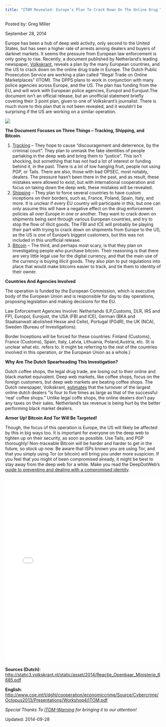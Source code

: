 ```yaml
---
title: "ITOM Revealed: Europe’s Plan To Crack Down On The Online Drug Trade"
---
```

        
Posted by: Greg Miller

<span>September 28, 2014</span>

<p>Europe has been a hub of deep web activity, only second to the United States, but has seen a higher rate of arrests among dealers and buyers of darknet markets. It seems the pressure from European law enforcement is only going to rise. Recently, a document published by Netherland’s leading newspaper, <a href="http://www.volkskrant.nl/">Volkskrant</a>, reveals a plan by the many European countries, and the US to crack down on the online drug trade in Europe. The Dutch Public Prosecution Service are working a plan called “Illegal Trade on Online Marketplaces” (ITOM). The DPPS plans to work in conjunction with many police agencies across Europe, and the US. The plan has funding from the EU, and will work with European police agencies, Europol and Eurojust.The document isn’t an official release, but an unofficial statement briefly covering their 3 point plan, given to one of Volkskrant’s journalist. There is much more to this plan that is not been revealed, and it wouldn’t be surprising if the US are working on a similar operation.</p>
<img src="https://G-I-R.github.io/deepdotweb/imgs/2014/09/itommodel.png" />

<p><strong>The Document Focuses on Three Things &#8211; Tracking, Shipping, and Bitcoin.</strong></p>
<ol>
<li><span style="text-decoration: underline;">Tracking</span> &#8211; They hope to cause “discouragement and deterrence, by the criminal court”. They plan to unmask the fake identities of people partaking in the deep web and bring them to “justice”. This isn’t shocking, but something that has not had a lot of interest or funding behind it, in the past. There is a lot of low hanging fruit, people not using PGP, or Tails. There are also, those with bad OPSEC, most notably, dealers. The pressure hasn’t been there in the past, and as result, these mistakes were allowed to exist, but with international cooperation and focus on taking down the deep web, these mistakes will be revealed.</li>
<li><span style="text-decoration: underline;">Shipping</span> &#8211; They plan to force several countries to have custom inceptions on their borders, such as, France, Poland, Spain, Italy, and more. It is unclear if every EU country will participate in this, but one can only assume this will have a negative effect on the drug enforcement policies all over Europe in one or another. They want to crack down on shipments being sent through various European countries, and try to stop the flow of illicit goods. The FBI and ICE will probably be playing their part with trying to crack down on shipments from Europe to the US, as the US is one of Europe’s biggest customers, but this was not included in this unofficial release.</li>
<li><span style="text-decoration: underline;">Bitcoin</span> &#8211; The third, and perhaps most scary, is that they plan on investigating people who purchase bitcoin. Their reasoning is that there are very little legal use for the digital currency, and that the main use of the currency is buying illicit goods. They also plan to put regulations into place that would make bitcoins easier to track, and tie them to identity of their owner.</li>
</ol>
<p><strong>Countries And Agencies Involved</strong></p>
<p>The operation is funded by the European Commission, which is executive body of the European Union and is responsible for day to day operations, proposing legislation and making decisions for the EU.</p>
<p>Law Enforcement Agencies Involve: Netherlands (LP,Customs, DLR, IRS and FP), Europol, Eurojust, the USA (FBI and ICE), German (BKA and Staatsanwalt abolished Hesse and Celle), Portugal (PGdR), the UK (NCA), Sweden (Bureau of Investigations).</p>
<p>Border Inceptions will be forced for these countries: Finland (Customs), France (Customs), Spain, Italy, Latvia, Lithuania, Poland,Austria, etc. (It is unclear what etc. refers to. It might be referring to the rest of the countries involved in this operation, or the European Union as a whole.)</p>
<p><strong>Why Are The Dutch Spearheading This Investigation?</strong></p>
<p>Dutch coffee shops, the legal drug trade, are losing out to their online and black market equivalent. Deep web markets, like coffee shops, focus on the foreign customers, but deep web markets are beating coffee shops. The Dutch newspaper, Volkskrant, <a href="https://translate.google.com/translate?sl=auto&amp;tl=en&amp;js=y&amp;prev=_t&amp;hl=de&amp;ie=UTF-8&amp;u=http%3A%2F%2Fwww.volkskrant.nl%2Fvk%2Fnl%2F2686%2FBinnenland%2Farticle%2Fdetail%2F3757208%2F2014%2F09%2F27%2FHoe-online-coffeeshops-een-miljoenenomzet-draaien.dhtml&amp;edit-text=">estimates</a> that the turnover of the largest online dutch dealers “is four to five times as large as that of the successful &#8216;real&#8217; coffee shops.” Unlike legal coffe shops, the online dealers don’t pay any taxes on their sales. Netherland’s tax revenue is being hurt by the better performing black market dealers.</p>
<p><strong>Armor Up! Bitcoin And Tor Will Be Targeted!</strong></p>
<p>Though, the focus of this operation is Europe, the US will likely be affected by this in big ways too. It is important for everyone on the deep web to tighten up on their security, as soon as possible. Use Tails, and PGP thoroughly! Non-traceable Bitcoin will be harder and harder to get in the future, so stock up now. Be aware that ISPs known you are using Tor, and that you simply using Tor (or bitcoin) will bring you under more suspicion. If you feel that you might of been compromised already, it might be best to stay away from the deep web for a while. Make you read the DeepDotWeb’s <a href="/2014/09/24/compromised-identity-and-what-you-can-do-about-it/">guide to preventing and dealing with a compromised identity</a>.</p>
<p><iframe id="doc_55719" class="scribd_iframe_embed" src="//www.scribd.com/embeds/241255782/content?start_page=1&amp;view_mode=scroll&amp;show_recommendations=true" width="100%" height="600" frameborder="0" scrolling="no" data-auto-height="false" data-aspect-ratio="undefined"></iframe></p>
<p><strong>Sources (Dutch)</strong>: <a href="http://static3.volkskrant.nl/static/asset/2014/Reactie_Openbaar_Ministerie_6685.pdf">http://static3.volkskrant.nl/static/asset/2014/Reactie_Openbaar_Ministerie_6685.pdf</a></p>
<p><strong>English</strong>: <a href="http://www.coe.int/t/dghl/cooperation/economiccrime/Source/Cybercrime/Octopus2013/Presentations/Workshop4/ITOM.pdf">http://www.coe.int/t/dghl/cooperation/economiccrime/Source/Cybercrime/Octopus2013/Presentations/Workshop4/ITOM.pdf</a></p>
<p><em>Special Thanks To </em><a href="http://www.reddit.com/user/ITOM-Warning"><em>ITOM-Warning</em></a><em> for bringing it to our attention!</em></p>
    
    
Updated: 2014-09-28

